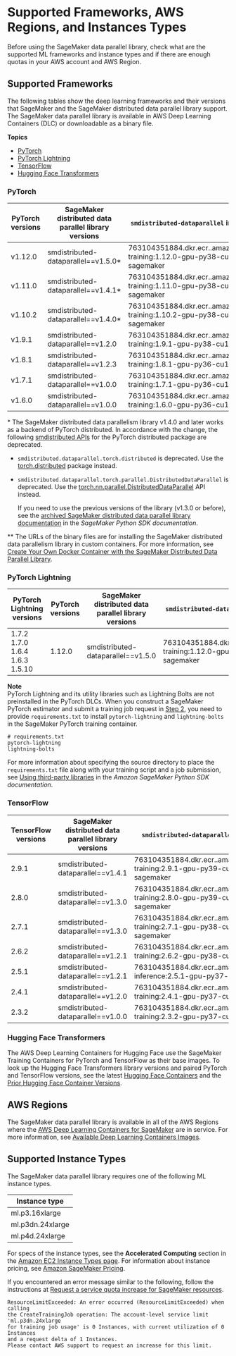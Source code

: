 # Supported Frameworks, AWS Regions, and Instances Types<a name="distributed-data-parallel-support"></a>

Before using the SageMaker data parallel library, check what are the supported ML frameworks and instance types and if there are enough quotas in your AWS account and AWS Region\.

## Supported Frameworks<a name="distributed-data-parallel-supported-frameworks"></a>

The following tables show the deep learning frameworks and their versions that SageMaker and the SageMaker distributed data parallel library support\. The SageMaker data parallel library is available in AWS Deep Learning Containers \(DLC\) or downloadable as a binary file\.

**Topics**
+ [PyTorch](#distributed-data-parallel-supported-frameworks-pytorch)
+ [PyTorch Lightning](#distributed-data-parallel-supported-frameworks-lightning)
+ [TensorFlow](#distributed-data-parallel-supported-frameworks-tensorflow)
+ [Hugging Face Transformers](#distributed-data-parallel-supported-frameworks-transformers)

### PyTorch<a name="distributed-data-parallel-supported-frameworks-pytorch"></a>


| PyTorch versions | SageMaker distributed data parallel library versions | `smdistributed-dataparallel` integrated image URI | URL of the binary file\*\* | 
| --- | --- | --- | --- | 
| v1\.12\.0 | smdistributed\-dataparallel==v1\.5\.0\* | 763104351884\.dkr\.ecr\.<region>\.amazonaws\.com/pytorch\-training:1\.12\.0\-gpu\-py38\-cu113\-ubuntu20\.04\-sagemaker | https://smdataparallel\.s3\.amazonaws\.com/binary/pytorch/1\.12\.0/cu113/2022\-07\-01/smdistributed\_dataparallel\-1\.5\.0\-cp38\-cp38\-linux\_x86\_64\.whl | 
| v1\.11\.0 | smdistributed\-dataparallel==v1\.4\.1\* | 763104351884\.dkr\.ecr\.<region>\.amazonaws\.com/pytorch\-training:1\.11\.0\-gpu\-py38\-cu113\-ubuntu20\.04\-sagemaker | https://smdataparallel\.s3\.amazonaws\.com/binary/pytorch/1\.11\.0/cu113/2022\-04\-14/smdistributed\_dataparallel\-1\.4\.1\-cp38\-cp38\-linux\_x86\_64\.whl | 
| v1\.10\.2 |  smdistributed\-dataparallel==v1\.4\.0\* | 763104351884\.dkr\.ecr\.<region>\.amazonaws\.com/pytorch\-training:1\.10\.2\-gpu\-py38\-cu113\-ubuntu20\.04\-sagemaker | https://smdataparallel\.s3\.amazonaws\.com/binary/pytorch/1\.10\.2/cu113/2022\-02\-18/smdistributed\_dataparallel\-1\.4\.0\-cp38\-cp38\-linux\_x86\_64\.whl | 
| v1\.9\.1 |  smdistributed\-dataparallel==v1\.2\.0  |  763104351884\.dkr\.ecr\.*<region>*\.amazonaws\.com/pytorch\-training:1\.9\.1\-gpu\-py38\-cu111\-ubuntu20\.04  | https://smdataparallel\.s3\.amazonaws\.com/binary/pytorch/1\.9\.0/cu111/2021\-08\-13/smdistributed\_dataparallel\-1\.2\.0\-cp38\-cp38\-linux\_x86\_64\.whl | 
| v1\.8\.1 | smdistributed\-dataparallel==v1\.2\.3  | 763104351884\.dkr\.ecr\.<region>\.amazonaws\.com/pytorch\-training:1\.8\.1\-gpu\-py36\-cu111\-ubuntu18\.04 | https://smdataparallel\.s3\.amazonaws\.com/binary/pytorch/1\.8\.1/cu111/2021\-12\-13/smdistributed\_dataparallel\-1\.2\.3\-cp36\-cp36m\-linux\_x86\_64\.whl | 
| v1\.7\.1 | smdistributed\-dataparallel==v1\.0\.0  |  763104351884\.dkr\.ecr\.*<region>*\.amazonaws\.com/pytorch\-training:1\.7\.1\-gpu\-py36\-cu110\-ubuntu18\.04  | https://smdataparallel\.s3\.amazonaws\.com/binary/pytorch/1\.7\.1/cu110/2021\-01\-26/smdistributed\_dataparallel\-1\.0\.0\-cp36\-cp36m\-linux\_x86\_64\.whl | 
| v1\.6\.0 | smdistributed\-dataparallel==v1\.0\.0  |  763104351884\.dkr\.ecr\.*<region>*\.amazonaws\.com/pytorch\-training:1\.6\.0\-gpu\-py36\-cu110\-ubuntu18\.04  | https://smdataparallel\.s3\.amazonaws\.com/binary/pytorch/1\.6\.0/cu110/2021\-01\-14/smdistributed\_dataparallel\-1\.0\.0\-cp36\-cp36m\-linux\_x86\_64\.whl | 

\* The SageMaker distributed data parallelism library v1\.4\.0 and later works as a backend of PyTorch distributed\. In accordance with the change, the following [smdistributed APIs](https://sagemaker.readthedocs.io/en/stable/api/training/sdp_versions/latest/smd_data_parallel_pytorch.html#pytorch-api) for the PyTorch distributed package are deprecated\.
+ `smdistributed.dataparallel.torch.distributed` is deprecated\. Use the [torch\.distributed](https://pytorch.org/docs/stable/distributed.html) package instead\.
+ `smdistributed.dataparallel.torch.parallel.DistributedDataParallel` is deprecated\. Use the [torch\.nn\.parallel\.DistributedDataParallel](https://pytorch.org/docs/stable/generated/torch.nn.parallel.DistributedDataParallel.html) API instead\.

  If you need to use the previous versions of the library \(v1\.3\.0 or before\), see the [archived SageMaker distributed data parallel library documentation](https://sagemaker.readthedocs.io/en/stable/api/training/sdp_versions/latest.html#documentation-archive) in the *SageMaker Python SDK documentation*\.

\*\* The URLs of the binary files are for installing the SageMaker distributed data parallelism library in custom containers\. For more information, see [Create Your Own Docker Container with the SageMaker Distributed Data Parallel Library](data-parallel-use-api.md#data-parallel-bring-your-own-container)\.

### PyTorch Lightning<a name="distributed-data-parallel-supported-frameworks-lightning"></a>


| PyTorch Lightning versions | PyTorch versions | SageMaker distributed data parallel library versions | `smdistributed-dataparallel` integrated image URI | URL of the binary file\*\* | 
| --- | --- | --- | --- | --- | 
|  1\.7\.2 1\.7\.0 1\.6\.4 1\.6\.3 1\.5\.10  | 1\.12\.0 | smdistributed\-dataparallel==v1\.5\.0 | 763104351884\.dkr\.ecr\.<region>\.amazonaws\.com/pytorch\-training:1\.12\.0\-gpu\-py38\-cu113\-ubuntu20\.04\-sagemaker | https://smdataparallel\.s3\.amazonaws\.com/binary/pytorch/1\.12\.0/cu113/2022\-07\-01/smdistributed\_dataparallel\-1\.5\.0\-cp38\-cp38\-linux\_x86\_64\.whl | 

**Note**  
PyTorch Lightning and its utility libraries such as Lightning Bolts are not preinstalled in the PyTorch DLCs\. When you construct a SageMaker PyTorch estimator and submit a training job request in [Step 2](https://docs.aws.amazon.com/sagemaker/latest/dg/data-parallel-use-api.html#data-parallel-framework-estimator), you need to provide `requirements.txt` to install `pytorch-lightning` and `lightning-bolts` in the SageMaker PyTorch training container\.  

```
# requirements.txt
pytorch-lightning
lightning-bolts
```
For more information about specifying the source directory to place the `requirements.txt` file along with your training script and a job submission, see [Using third\-party libraries](https://sagemaker.readthedocs.io/en/stable/frameworks/pytorch/using_pytorch.html#id12) in the *Amazon SageMaker Python SDK documentation*\.

### TensorFlow<a name="distributed-data-parallel-supported-frameworks-tensorflow"></a>


| TensorFlow versions | SageMaker distributed data parallel library versions | `smdistributed-dataparallel` integrated image URI | 
| --- | --- | --- | 
| 2\.9\.1 |  smdistributed\-dataparallel==v1\.4\.1  | 763104351884\.dkr\.ecr\.<region>\.amazonaws\.com/tensorflow\-training:2\.9\.1\-gpu\-py39\-cu112\-ubuntu20\.04\-sagemaker | 
| 2\.8\.0 |  smdistributed\-dataparallel==v1\.3\.0  | 763104351884\.dkr\.ecr\.<region>\.amazonaws\.com/tensorflow\-training:2\.8\.0\-gpu\-py39\-cu112\-ubuntu20\.04\-sagemaker | 
| 2\.7\.1 |  smdistributed\-dataparallel==v1\.3\.0  |  763104351884\.dkr\.ecr\.*<region>*\.amazonaws\.com/tensorflow\-training:2\.7\.1\-gpu\-py38\-cu112\-ubuntu20\.04\-sagemaker  | 
| 2\.6\.2 | smdistributed\-dataparallel==v1\.2\.1  |  763104351884\.dkr\.ecr\.*<region>*\.amazonaws\.com/tensorflow\-training:2\.6\.2\-gpu\-py38\-cu112\-ubuntu20\.04  | 
| 2\.5\.1 | smdistributed\-dataparallel==v1\.2\.1  |  763104351884\.dkr\.ecr\.*<region>*\.amazonaws\.com/tensorflow\-inference:2\.5\.1\-gpu\-py37\-cu112\-ubuntu18\.04  | 
| 2\.4\.1 | smdistributed\-dataparallel==v1\.2\.0  |  763104351884\.dkr\.ecr\.*<region>*\.amazonaws\.com/tensorflow\-training:2\.4\.1\-gpu\-py37\-cu110\-ubuntu18\.04  | 
| 2\.3\.2 | smdistributed\-dataparallel==v1\.0\.0  |  763104351884\.dkr\.ecr\.*<region>*\.amazonaws\.com/tensorflow\-training:2\.3\.2\-gpu\-py37\-cu110\-ubuntu18\.04  | 

### Hugging Face Transformers<a name="distributed-data-parallel-supported-frameworks-transformers"></a>

The AWS Deep Learning Containers for Hugging Face use the SageMaker Training Containers for PyTorch and TensorFlow as their base images\. To look up the Hugging Face Transformers library versions and paired PyTorch and TensorFlow versions, see the latest [Hugging Face Containers](https://github.com/aws/deep-learning-containers/blob/master/available_images.md#huggingface-training-containers) and the [Prior Hugging Face Container Versions](https://github.com/aws/deep-learning-containers/blob/master/available_images.md#prior-hugging-face-container-versions)\.

## AWS Regions<a name="distributed-data-parallel-availablity-zone"></a>

The SageMaker data parallel library is available in all of the AWS Regions where the [AWS Deep Learning Containers for SageMaker](https://github.com/aws/deep-learning-containers/blob/master/available_images.md#sagemaker-framework-containers-sm-support-only) are in service\. For more information, see [Available Deep Learning Containers Images](https://github.com/aws/deep-learning-containers/blob/master/available_images.md#available-deep-learning-containers-images)\.

## Supported Instance Types<a name="distributed-data-parallel-supported-instance-types"></a>

The SageMaker data parallel library requires one of the following ML instance types\.


| Instance type | 
| --- | 
| ml\.p3\.16xlarge | 
| ml\.p3dn\.24xlarge  | 
| ml\.p4d\.24xlarge | 

For specs of the instance types, see the **Accelerated Computing** section in the [Amazon EC2 Instance Types page](http://aws.amazon.com/ec2/instance-types/)\. For information about instance pricing, see [Amazon SageMaker Pricing](http://aws.amazon.com/sagemaker/pricing/)\.

If you encountered an error message similar to the following, follow the instructions at [Request a service quota increase for SageMaker resources](https://docs.aws.amazon.com/sagemaker/latest/dg/regions-quotas.html#service-limit-increase-request-procedure)\.

```
ResourceLimitExceeded: An error occurred (ResourceLimitExceeded) when calling
the CreateTrainingJob operation: The account-level service limit 'ml.p3dn.24xlarge
for training job usage' is 0 Instances, with current utilization of 0 Instances
and a request delta of 1 Instances.
Please contact AWS support to request an increase for this limit.
```